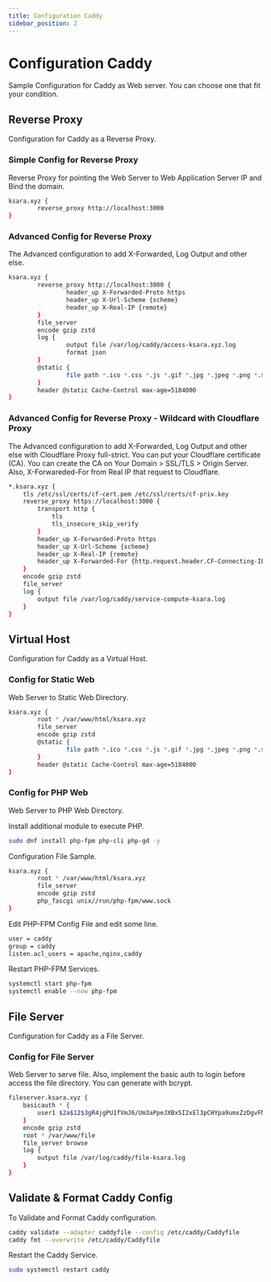```yaml
---
title: Configuration Caddy
sidebar_position: 2
---
```


# Configuration Caddy

Sample Configuration for Caddy as Web server. You can choose one that fit your condition.

## Reverse Proxy
Configuration for Caddy as a Reverse Proxy.

### Simple Config for Reverse Proxy

Reverse Proxy for pointing the Web Server to Web Application Server IP and Bind the domain.

```bash title="/etc/caddy/Caddyfile"
ksara.xyz {
        reverse_proxy http://localhost:3000
}
```

### Advanced Config for Reverse Proxy
The Advanced configuration to add X-Forwarded, Log Output and other else.

```bash title="/etc/caddy/Caddyfile"
ksara.xyz {
        reverse_proxy http://localhost:3000 {
                header_up X-Forwarded-Proto https
                header_up X-Url-Scheme {scheme}
                header_up X-Real-IP {remote}
        }
        file_server
        encode gzip zstd
        log {
                output file /var/log/caddy/access-ksara.xyz.log
                format json
        }
        @static { 
                file path *.ico *.css *.js *.gif *.jpg *.jpeg *.png *.svg *.woff *.pdf *.webp
        }
        header @static Cache-Control max-age=5184000
}
```

### Advanced Config for Reverse Proxy - Wildcard with Cloudflare Proxy
The Advanced configuration to add X-Forwarded, Log Output and other else with Cloudflare Proxy full-strict. You can put your Cloudflare certificate (CA). You can create the CA on Your Domain > SSL/TLS > Origin Server. Also, X-Forwareded-For from Real IP that request to Cloudflare.

```bash title="/etc/caddy/Caddyfile"
*.ksara.xyz {
	tls /etc/ssl/certs/cf-cert.pem /etc/ssl/certs/cf-priv.key
	reverse_proxy https://localhost:3000 {
		transport http {
			tls
			tls_insecure_skip_verify
		}
		header_up X-Forwarded-Proto https
		header_up X-Url-Scheme {scheme}
		header_up X-Real-IP {remote}
		header_up X-Forwarded-For {http.request.header.CF-Connecting-IP}
	}
	encode gzip zstd
	file_server
	log {
		output file /var/log/caddy/service-compute-ksara.log
	}
}
```

## Virtual Host
Configuration for Caddy as a Virtual Host.

### Config for Static Web

Web Server to Static Web Directory.

```bash title="/etc/caddy/Caddyfile"
ksara.xyz { 
        root * /var/www/html/ksara.xyz
        file_server
        encode gzip zstd
        @static { 
                file path *.ico *.css *.js *.gif *.jpg *.jpeg *.png *.svg *.woff *.pdf *.webp
        }
        header @static Cache-Control max-age=5184000
}
```

### Config for PHP Web

Web Server to PHP Web Directory.

Install additional module to execute PHP.
```bash
sudo dnf install php-fpm php-cli php-gd -y
```

Configuration File Sample.
```bash title="/etc/caddy/Caddyfile"
ksara.xyz { 
        root * /var/www/html/ksara.xyz
        file_server
        encode gzip zstd
        php_fascgi unix//run/php-fpm/www.sock
}
```

Edit PHP-FPM Config File and edit some line.
```bash title="/etc/php-fpm.d/www.conf"
user = caddy
group = caddy
listen.acl_users = apache,nginx,caddy
```

Restart PHP-FPM Services.
```bash
systemctl start php-fpm
systemctl enable --now php-fpm
```

## File Server
Configuration for Caddy as a File Server.

### Config for File Server 

Web Server to serve file. Also, implement the basic auth to login before access the file directory. You can generate with bcrypt.

```bash title="/etc/caddy/Caddyfile"
fileserver.ksara.xyz {
	basicauth * {
		user1 $2a$12$3gR4jgPU1fVmJ6/Um3aPpeJXBx5I2xEl3pCHYpa9umxZzDgvFMtBu
	}
	encode gzip zstd
	root * /var/www/file
	file_server browse
	log {
		output file /var/log/caddy/file-ksara.log
	}
}
```

## Validate & Format Caddy Config
To Validate and Format Caddy configuration.

```bash
caddy validate --adapter caddyfile --config /etc/caddy/Caddyfile
caddy fmt --overwrite /etc/caddy/Caddyfile
```

Restart the Caddy Service.
```bash
sudo systemctl restart caddy
```
